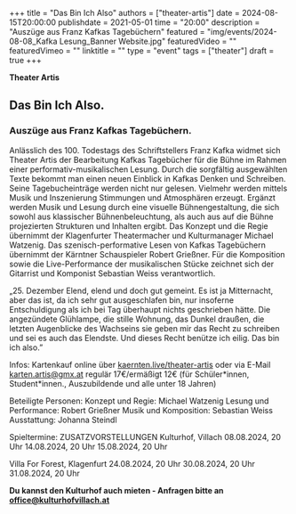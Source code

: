 +++
title = "Das Bin Ich Also"
authors = ["theater-artis"]
date = 2024-08-15T20:00:00
publishdate = 2021-05-01
time = "20:00"
description = "Auszüge aus Franz Kafkas Tagebüchern"
featured = "img/events/2024-08-08_Kafka Lesung_Banner Website.jpg"
featuredVideo = ""
featuredVimeo = ""
linktitle = ""
type = "event"
tags = ["theater"]
draft = true
+++


**Theater Artis**

## Das Bin Ich Also. 
### Auszüge aus Franz Kafkas Tagebüchern.

Anlässlich des 100. Todestags des Schriftstellers Franz Kafka widmet sich Theater Artis der Bearbeitung Kafkas Tagebücher für die Bühne im Rahmen einer performativ-musikalischen Lesung. 
Durch die sorgfältig ausgewählten Texte bekommt man einen neuen Einblick in Kafkas Denken und Schreiben. Seine Tagebucheinträge werden nicht nur gelesen. Vielmehr werden mittels Musik und Inszenierung Stimmungen und Atmosphären erzeugt. Ergänzt werden Musik und Lesung durch eine visuelle Bühnengestaltung, die sich sowohl aus klassischer Bühnenbeleuchtung, als auch aus auf die Bühne projezierten Strukturen und Inhalten ergibt.
Das Konzept und die Regie übernimmt der Klagenfurter Theatermacher und Kulturmanager Michael Watzenig. Das szenisch-performative Lesen von Kafkas Tagebüchern übernimmt der Kärntner Schauspieler Robert Grießner. Für die Komposition sowie die Live-Performance der musikalischen Stücke zeichnet sich der Gitarrist und Komponist Sebastian Weiss verantwortlich.

„25. Dezember Elend, elend und doch gut gemeint. Es ist ja Mitternacht, aber das ist, da ich sehr gut ausgeschlafen bin, nur insoferne Entschuldigung als ich bei Tag überhaupt nichts geschrieben hätte. Die angezündete Glühlampe, die stille Wohnung, das Dunkel draußen, die letzten Augenblicke des Wachseins sie geben mir das Recht zu schreiben und sei es auch das Elendste. Und dieses Recht benütze ich eilig. 
Das bin ich also.”

Infos:
Kartenkauf online über [kaernten.live/theater-artis](https://www.kaernten.live/theater-artis/366-das-bin-ich-also-auszuege-aus-franz-kafkas-tagebuechern-5) oder via E-Mail karten.artis@gmx.at
regulär 17€/ermäßigt 12€ (für Schüler\*innen, Student\*innen., Auszubildende und alle unter 18 Jahren)


Beteiligte Personen:
Konzept und Regie: Michael Watzenig
Lesung und Performance: Robert Grießner
Musik und Komposition: Sebastian Weiss
Ausstattung: Johanna Steindl

Spieltermine: 
ZUSATZVORSTELLUNGEN
Kulturhof, Villach
08.08.2024, 20 Uhr
14.08.2024, 20 Uhr
15.08.2024, 20 Uhr 

Villa For Forest, Klagenfurt
24.08.2024, 20 Uhr
30.08.2024, 20 Uhr
31.08.2024, 20 Uhr



**Du kannst den Kulturhof auch mieten - Anfragen bitte an office@kulturhofvillach.at**


